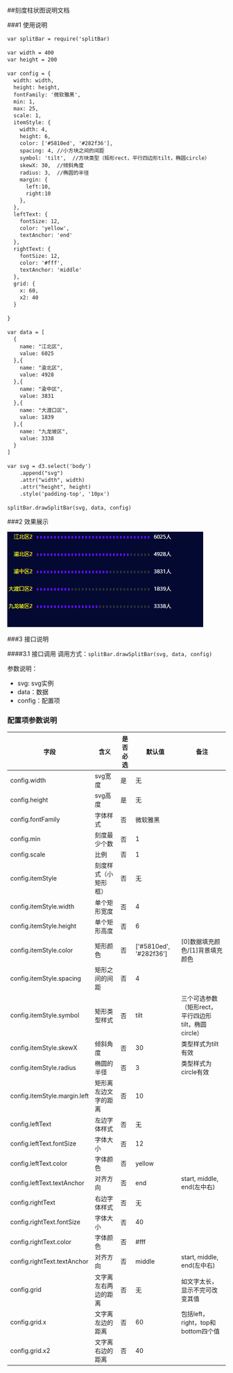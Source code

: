 ##刻度柱状图说明文档

###1 使用说明
```
var splitBar = require('splitBar)

var width = 400
var height = 200

var config = {
  width: width,
  height: height,
  fontFamily: '微软雅黑',
  min: 1,
  max: 25,
  scale: 1,
  itemStyle: {
    width: 4,
    height: 6,
    color: ['#5810ed', '#282f36'],
    spacing: 4, //小方块之间的间距
    symbol: 'tilt',  //方块类型（矩形rect，平行四边形tilt，椭圆circle）
    skewX: 30,  //倾斜角度
    radius: 3,  //椭圆的半径
    margin: {
      left:10,
      right:10
    },
  },
  leftText: {
    fontSize: 12,
    color: 'yellow',
    textAnchor: 'end'
  },
  rightText: {
    fontSize: 12,
    color: '#fff',
    textAnchor: 'middle'
  },
  grid: {
    x: 60,
    x2: 40
  }

}

var data = [
  {
    name: "江北区",
    value: 6025
  },{
    name: "渝北区",
    value: 4928
  },{
    name: "渝中区",
    value: 3831
  },{
    name: "大渡口区",
    value: 1839
  },{
    name: "九龙坡区",
    value: 3338
  }
]

var svg = d3.select('body')
    .append("svg")
    .attr("width", width)
    .attr("height", height)
    .style('padding-top', '10px')

splitBar.drawSplitBar(svg, data, config)
```

###2 效果展示

![splitBar](img/splitBar.png)

###3 接口说明

####3.1 接口调用
调用方式：`splitBar.drawSplitBar(svg, data, config)`

参数说明：

- svg: svg实例
- data：数据
- config：配置项


### 配置项参数说明

| 字段                           | 含义         | 是否必选 | 默认值                    | 备注                                |
| ---------------------------- | ---------- | ---- | ---------------------- | --------------------------------- |
| config.width                 | svg宽度      | 是    | 无                      |                                   |
| config.height                | svg高度      | 是    | 无                      |                                   |
| config.fontFamily            | 字体样式       | 否    | 微软雅黑                   |                                   |
| config.min                   | 刻度最少个数     | 否    | 1                      |                                   |
| config.scale                 | 比例         | 否    | 1                      |                                   |
| config.itemStyle             | 刻度样式（小矩形框） | 否    | 无                      |                                   |
| config.itemStyle.width       | 单个矩形宽度     | 否    | 4                      |                                   |
| config.itemStyle.height      | 单个矩形高度     | 否    | 6                      |                                   |
| config.itemStyle.color       | 矩形颜色       | 否    | ['#5810ed', '#282f36'] | [0]数据填充颜色/[1]背景填充颜色               |
| config.itemStyle.spacing     | 矩形之间的间距    | 否    | 4                      |                                   |
| config.itemStyle.symbol      | 矩形类型样式     | 否    | tilt                   | 三个可选参数（矩形rect，平行四边形tilt，椭圆circle） |
| config.itemStyle.skewX       | 倾斜角度       | 否    | 30                     | 类型样式为tilt有效                       |
| config.itemStyle.radius      | 椭圆的半径      | 否    | 3                      | 类型样式为circle有效                     |
| config.itemStyle.margin.left | 矩形离左边文字的距离 | 否    | 10                     |                                   |
| config.leftText              | 左边字体样式     | 否    | 无                      |                                   |
| config.leftText.fontSize     | 字体大小       | 否    | 12                     |                                   |
| config.leftText.color        | 字体颜色       | 否    | yellow                 |                                   |
| config.leftText.textAnchor   | 对齐方向       | 否    | end                    | start, middle, end(左中右)           |
| config.rightText             | 右边字体样式     | 否    | 无                      |                                   |
| config.rightText.fontSize    | 字体大小       | 否    | 40                     |                                   |
| config.rightText.color       | 字体颜色       | 否    | #fff                   |                                   |
| config.rightText.textAnchor  | 对齐方向       | 否    | middle                 | start, middle, end(左中右)           |
| config.grid                  | 文字离左右两边的距离 | 否    | 无                      | 如文字太长，显示不完可改变其值                   |
| config.grid.x                | 文字离左边的距离   | 否    | 60                     | 包括left，right，top和bottom四个值        |
| config.grid.x2               | 文字离右边的距离   | 否    | 40                     |                                   |

